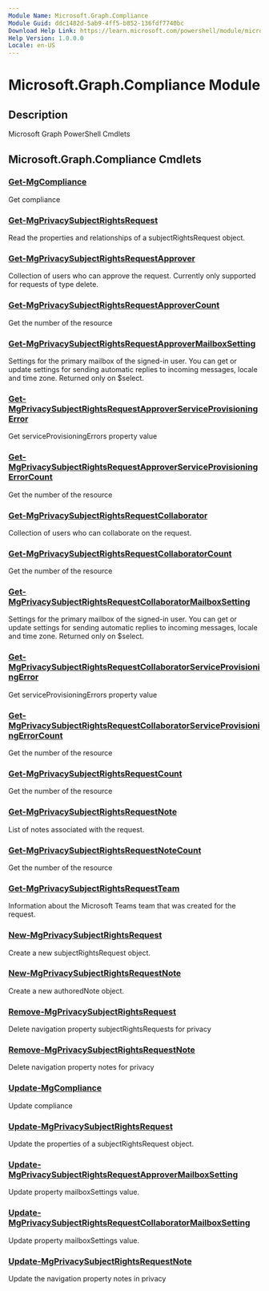 ```yaml
---
Module Name: Microsoft.Graph.Compliance
Module Guid: ddc1482d-5ab9-4ff5-b852-136fdf7740bc
Download Help Link: https://learn.microsoft.com/powershell/module/microsoft.graph.compliance
Help Version: 1.0.0.0
Locale: en-US
---
```


# Microsoft.Graph.Compliance Module
## Description
Microsoft Graph PowerShell Cmdlets

## Microsoft.Graph.Compliance Cmdlets
### [Get-MgCompliance](Get-MgCompliance.md)
Get compliance

### [Get-MgPrivacySubjectRightsRequest](Get-MgPrivacySubjectRightsRequest.md)
Read the properties and relationships of a subjectRightsRequest object.

### [Get-MgPrivacySubjectRightsRequestApprover](Get-MgPrivacySubjectRightsRequestApprover.md)
Collection of users who can approve the request.
Currently only supported for requests of type delete.

### [Get-MgPrivacySubjectRightsRequestApproverCount](Get-MgPrivacySubjectRightsRequestApproverCount.md)
Get the number of the resource

### [Get-MgPrivacySubjectRightsRequestApproverMailboxSetting](Get-MgPrivacySubjectRightsRequestApproverMailboxSetting.md)
Settings for the primary mailbox of the signed-in user.
You can get or update settings for sending automatic replies to incoming messages, locale and time zone.
Returned only on $select.

### [Get-MgPrivacySubjectRightsRequestApproverServiceProvisioningError](Get-MgPrivacySubjectRightsRequestApproverServiceProvisioningError.md)
Get serviceProvisioningErrors property value

### [Get-MgPrivacySubjectRightsRequestApproverServiceProvisioningErrorCount](Get-MgPrivacySubjectRightsRequestApproverServiceProvisioningErrorCount.md)
Get the number of the resource

### [Get-MgPrivacySubjectRightsRequestCollaborator](Get-MgPrivacySubjectRightsRequestCollaborator.md)
Collection of users who can collaborate on the request.

### [Get-MgPrivacySubjectRightsRequestCollaboratorCount](Get-MgPrivacySubjectRightsRequestCollaboratorCount.md)
Get the number of the resource

### [Get-MgPrivacySubjectRightsRequestCollaboratorMailboxSetting](Get-MgPrivacySubjectRightsRequestCollaboratorMailboxSetting.md)
Settings for the primary mailbox of the signed-in user.
You can get or update settings for sending automatic replies to incoming messages, locale and time zone.
Returned only on $select.

### [Get-MgPrivacySubjectRightsRequestCollaboratorServiceProvisioningError](Get-MgPrivacySubjectRightsRequestCollaboratorServiceProvisioningError.md)
Get serviceProvisioningErrors property value

### [Get-MgPrivacySubjectRightsRequestCollaboratorServiceProvisioningErrorCount](Get-MgPrivacySubjectRightsRequestCollaboratorServiceProvisioningErrorCount.md)
Get the number of the resource

### [Get-MgPrivacySubjectRightsRequestCount](Get-MgPrivacySubjectRightsRequestCount.md)
Get the number of the resource

### [Get-MgPrivacySubjectRightsRequestNote](Get-MgPrivacySubjectRightsRequestNote.md)
List of notes associated with the request.

### [Get-MgPrivacySubjectRightsRequestNoteCount](Get-MgPrivacySubjectRightsRequestNoteCount.md)
Get the number of the resource

### [Get-MgPrivacySubjectRightsRequestTeam](Get-MgPrivacySubjectRightsRequestTeam.md)
Information about the Microsoft Teams team that was created for the request.

### [New-MgPrivacySubjectRightsRequest](New-MgPrivacySubjectRightsRequest.md)
Create a new subjectRightsRequest object.

### [New-MgPrivacySubjectRightsRequestNote](New-MgPrivacySubjectRightsRequestNote.md)
Create a new authoredNote object.

### [Remove-MgPrivacySubjectRightsRequest](Remove-MgPrivacySubjectRightsRequest.md)
Delete navigation property subjectRightsRequests for privacy

### [Remove-MgPrivacySubjectRightsRequestNote](Remove-MgPrivacySubjectRightsRequestNote.md)
Delete navigation property notes for privacy

### [Update-MgCompliance](Update-MgCompliance.md)
Update compliance

### [Update-MgPrivacySubjectRightsRequest](Update-MgPrivacySubjectRightsRequest.md)
Update the properties of a subjectRightsRequest object.

### [Update-MgPrivacySubjectRightsRequestApproverMailboxSetting](Update-MgPrivacySubjectRightsRequestApproverMailboxSetting.md)
Update property mailboxSettings value.

### [Update-MgPrivacySubjectRightsRequestCollaboratorMailboxSetting](Update-MgPrivacySubjectRightsRequestCollaboratorMailboxSetting.md)
Update property mailboxSettings value.

### [Update-MgPrivacySubjectRightsRequestNote](Update-MgPrivacySubjectRightsRequestNote.md)
Update the navigation property notes in privacy

